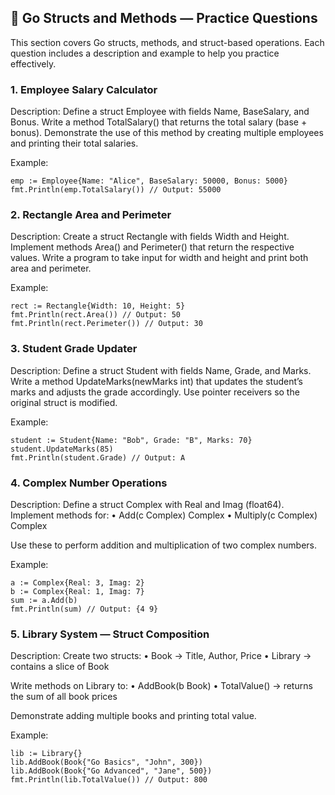 ## 🧩 Go Structs and Methods — Practice Questions

This section covers Go structs, methods, and struct-based operations.
Each question includes a description and example to help you practice effectively.

### 1. Employee Salary Calculator

Description:
Define a struct Employee with fields Name, BaseSalary, and Bonus.
Write a method TotalSalary() that returns the total salary (base + bonus).
Demonstrate the use of this method by creating multiple employees and printing their total salaries.

Example:

```
emp := Employee{Name: "Alice", BaseSalary: 50000, Bonus: 5000}
fmt.Println(emp.TotalSalary()) // Output: 55000
```

### 2. Rectangle Area and Perimeter

Description:
Create a struct Rectangle with fields Width and Height.
Implement methods Area() and Perimeter() that return the respective values.
Write a program to take input for width and height and print both area and perimeter.

Example:

```
rect := Rectangle{Width: 10, Height: 5}
fmt.Println(rect.Area()) // Output: 50
fmt.Println(rect.Perimeter()) // Output: 30
```

### 3. Student Grade Updater

Description:
Define a struct Student with fields Name, Grade, and Marks.
Write a method UpdateMarks(newMarks int) that updates the student’s marks and adjusts the grade accordingly.
Use pointer receivers so the original struct is modified.

Example:

```
student := Student{Name: "Bob", Grade: "B", Marks: 70}
student.UpdateMarks(85)
fmt.Println(student.Grade) // Output: A
```

### 4. Complex Number Operations

Description:
Define a struct Complex with Real and Imag (float64).
Implement methods for:
• Add(c Complex) Complex
• Multiply(c Complex) Complex

Use these to perform addition and multiplication of two complex numbers.

Example:

```
a := Complex{Real: 3, Imag: 2}
b := Complex{Real: 1, Imag: 7}
sum := a.Add(b)
fmt.Println(sum) // Output: {4 9}
```

### 5. Library System — Struct Composition

Description:
Create two structs:
• Book → Title, Author, Price
• Library → contains a slice of Book

Write methods on Library to:
• AddBook(b Book)
• TotalValue() → returns the sum of all book prices

Demonstrate adding multiple books and printing total value.

Example:

```
lib := Library{}
lib.AddBook(Book{"Go Basics", "John", 300})
lib.AddBook(Book{"Go Advanced", "Jane", 500})
fmt.Println(lib.TotalValue()) // Output: 800
```
